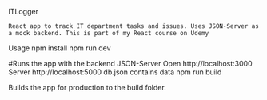  ITLogger

    React app to track IT department tasks and issues. Uses JSON-Server as a mock backend. This is part of my React course on Udemy

Usage
npm install
npm run dev

 #Runs the app with the backend JSON-Server
Open http://localhost:3000 Server http://localhost:5000 db.json contains data
npm run build

Builds the app for production to the build folder.
